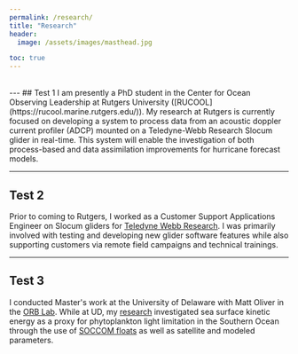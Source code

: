 ```yaml
---
permalink: /research/
title: "Research"
header:
  image: /assets/images/masthead.jpg

toc: true
---
```


<br>
---
## Test 1
I am presently a PhD student in the Center for Ocean Observing Leadership at Rutgers University ([RUCOOL](https://rucool.marine.rutgers.edu/)). My research at Rutgers is currently focused on developing a system to process data from an acoustic doppler current profiler (ADCP) mounted on a Teledyne-Webb Research Slocum glider in real-time. This system will enable the investigation of both process-based and data assimilation improvements for hurricane forecast models.


---
## Test 2
Prior to coming to Rutgers, I worked as a Customer Support Applications Engineer on Slocum gliders for [Teledyne Webb Research](http://www.teledynemarine.com/webb-research/). I was primarily involved with testing and developing new glider software features while also supporting customers via remote field campaigns and technical trainings.


---
## Test 3
I conducted Master's work at the University of Delaware with Matt Oliver in the [ORB Lab](https://sites.udel.edu/ceoe-moliver/). While at UD, my [research](https://agupubs.onlinelibrary.wiley.com/doi/abs/10.1029/2019JC015646) investigated sea surface kinetic energy as a proxy for phytoplankton light limitation in the Southern Ocean through the use of [SOCCOM floats](https://soccom.princeton.edu/) as well as satellite and modeled parameters.
